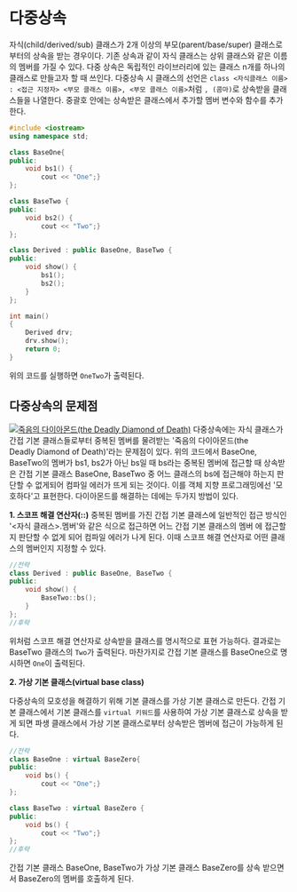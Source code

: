 # 다중상속
자식(child/derived/sub) 클래스가 2개 이상의 부모(parent/base/super) 클래스로부터의 상속을 받는 경우이다. 기존 상속과 같이 자식 클래스는 상위 클래스와 같은 이름의 멤버를 가질 수 있다. 다중 상속은 독립적인 라이브러리에 있는 클래스 n개를 하나의 클래스로 만들고자 할 때 쓰인다. 다중상속 시 클래스의 선언은 `class <자식클래스 이름> : <접근 지정자> <부모 클래스 이름>, <부모 클래스 이름>`처럼 `, (콤마)`로 상속받을 클래스들을 나열한다. 중괄호 안에는 상속받은 클래스에서 추가할 멤버 변수와 함수를 추가한다.

```cpp
#include <iostream>
using namespace std;

class BaseOne{
public:
    void bs1() {
        cout << "One";}
};

class BaseTwo {
public:
    void bs2() {
        cout << "Two";}
};

class Derived : public BaseOne, BaseTwo {
public:
    void show() {
        bs1();
        bs2();
    }
};

int main()
{
    Derived drv;
    drv.show();
    return 0;
}
```
위의 코드를 실행하면 `OneTwo`가 출력된다.
## 다중상속의 문제점
[![죽음의 다이아몬드(the Deadly Diamond of Death)](http://www.dbguide.net/images/know/tech/071116_02.jpg)](https://www.kdata.or.kr/info/info_04_view.html?field=&keyword=&type=techreport&page=242&dbnum=127418&mode=detail&type=techreport)
다중상속에는 자식 클래스가 간접 기본 클래스들로부터 중복된 멤버를 물려받는 '죽음의 다이아몬드(the Deadly Diamond of Death)'라는 문제점이 있다. 위의 코드에서 BaseOne, BaseTwo의 멤버가 bs1, bs2가 아닌 bs일 때 bs라는 중복된 멤버에 접근할 때 상속받은 간접 기본 클래스 BaseOne, BaseTwo 중 어느 클래스의 bs에 접근해야 하는지 판단할 수 없게되어 컴파일 에러가 뜨게 되는 것이다. 이를 객체 지향 프로그래밍에선 '모호하다'고 표현한다. 다이아몬드를 해결하는 데에는 두가지 방법이 있다.

**1. 스코프 해결 연산자(::)**
중복된 멤버를 가진 간접 기본 클래스에 일반적인 접근 방식인 '<자식 클래스>.멤버'와 같은 식으로 접근하면  어느 간접 기본 클래스의 멤버 에 접근할지 판단할 수 없게 되어 컴파일 에러가 나게 된다. 이때 스코프 해결 연산자로 어떤 클래스의 멤버인지 지정할 수 있다.
```cpp
//전략
class Derived : public BaseOne, BaseTwo {
public:
    void show() {
        BaseTwo::bs();
    }
};
//후략
```

위처럼 스코프 해결 연산자로 상속받을 클래스를 명시적으로 표현 가능하다. 결과로는 BaseTwo 클래스의 `Two`가 출력된다. 마찬가지로 간접 기본 클래스를 BaseOne으로 명시하면 `One`이 출력된다.


**2. 가상 기본 클래스(virtual base class)**

다중상속의 모호성을 해결하기 위해 기본 클래스를 가상 기본 클래스로 만든다. 간접 기본 클래스에서 기본 클래스를 `virtual 키워드`를 사용하여 가상 기본 클래스로 상속을 받게 되면 파생 클래스에서 가상 기본 클래스로부터 상속받은 멤버에 접근이 가능하게 된다.

```cpp
//전략
class BaseOne : virtual BaseZero{
public:
    void bs() {
        cout << "One";}
};

class BaseTwo : virtual BaseZero {
public:
    void bs() {
        cout << "Two";}
};
//후략
```

간접 기본 클래스 BaseOne, BaseTwo가 가상 기본 클래스 BaseZero를 상속 받으면서 BaseZero의 멤버를 호출하게 된다.

